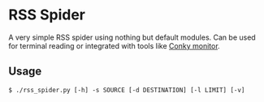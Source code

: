# RSS Spider
A very simple RSS spider using nothing but default modules. Can be used for
terminal reading or integrated with tools like
[Conky monitor](https://github.com/brndnmtthws/conky).

## Usage
```shell
$ ./rss_spider.py [-h] -s SOURCE [-d DESTINATION] [-l LIMIT] [-v]
```
